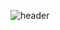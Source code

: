 ![header](https://capsule-render.vercel.app/api?color=auto&type=wave&text=jisoung&animation=blink&height=400)
